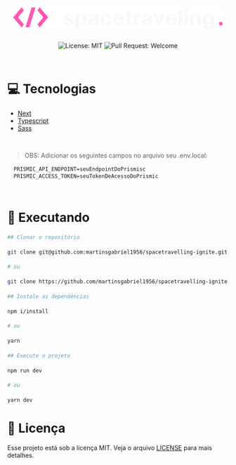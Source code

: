 <h1 align="center">
  <img src=".github/logo.svg" />
</h1>

<p align="center">
  <img alt="License: MIT" src="https://img.shields.io/github/license/martinsgabriel1956/dtmoney-ignite?style=for-the-badge&labelColor=F8F8F8&color=FF57B2" />
  <img alt="Pull Request: Welcome" src="https://img.shields.io/static/v1?label=PRs&message=welcome&color=FF57B2&labelColor=F8F8F8&style=for-the-badge" />
</p>

<br />

# 💻 Tecnologias

- [Next](https://nextjs.org/)
- [Typescript](https://www.typescriptlang.org/)
- [Sass](https://sass-lang.com)

<br />

> OBS: Adicionar os seguintes campos no arquivo seu .env.local:

```env
  PRISMIC_API_ENDPOINT=seuEndpointDoPrismisc
  PRISMIC_ACCESS_TOKEN=seuTokenDeAcessoDoPrismic
```

<br />

# 👷 Executando

```bash
## Clonar o repositório

git clone git@github.com:martinsgabriel1956/spacetravelling-ignite.git

# ou

git clone https://github.com/martinsgabriel1956/spacetravelling-ignite.git

## Instale as dependências

npm i/install

# ou

yarn

## Execute o projeto

npm run dev

# ou

yarn dev

```

# 📜 Licença

Esse projeto está sob a licença MIT. Veja o arquivo [LICENSE](LICENSE.md) para mais detalhes.